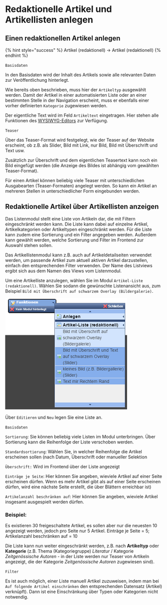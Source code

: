 # Redaktionelle Artikel und Artikellisten anlegen

## Einen redaktionellen Artikel anlegen

{% hint style="success" %}
Artikel \(redaktionell\) → Artikel \(redaktionell\)
{% endhint %}

`Basisdaten`

In den Basisdaten wird der Inhalt des Artikels sowie alle relevanten Daten zur Veröffentlichung hinterlegt.

Wie bereits oben beschrieben, muss hier der `Artikeltyp` ausgewählt werden. Damit der Artikel in einer automatisierten Liste oder an einer bestimmten Stelle in der Navigation erscheint, muss er ebenfalls einer vorher definierten `Kategorie` zugewiesen werden.

Der eigentliche Text wird im Feld `Artikeltext` eingetragen. Hier stehen alle Funktionen des [WYSIWYG-Editors](../ckeditor.md) zur Verfügung.

`Teaser`

Über das Teaser-Format wird festgelegt, wie der Teaser auf der Website erscheint, ob z.B. als Slider, Bild mit Link, nur Bild, Bild mit Überschrift und Text usw.

Zusätzlich zur Überschrift und dem eigentlichen Teasertext kann noch ein Bild eingefügt werden \(die Anzeige des Bildes ist abhängig vom gewählten Teaser-Format\).

Für einen Artikel können beliebig viele Teaser mit unterschiedlichen Ausgabearten \(Teaser-Formaten\) angelegt werden. So kann ein Artikel an mehreren Stellen in unterschiedlicher Form eingebunden werden.

## Redaktionelle Artikel über Artikellisten anzeigen

Das Listenmodul stellt eine Liste von Artikeln dar, die mit Filtern eingeschränkt werden kann. Die Liste kann dabei auf einzelne Artikel, Artikelkategorien oder Artikeltypen eingeschränkt werden. Für die Liste kann zudem eine Sortierung und ein Filter angegeben werden. Außerdem kann gewählt werden, welche Sortierung und Filter im Frontend zur Auswahl stehen sollen.

Das Artikellistenmodul kann z.B. auch auf Artikeldetailseiten verwendet werden, um passende Artikel zum aktuell aktiven Artikel darzustellen, einfach den entsprechenden Filter verwenden. Der Name des Listviews ergibt sich aus dem Namen des Views vom Listenmodul.

Um eine Artikelliste anzulegen, wählen Sie im Modul `Artikel-Liste (redaktionell)`. Wählen Sie sodann die gewünschte Listenansicht aus, zum Beispiel `Bild mit Überschrift auf schwarzem Overlay (Bildergalerie)`.

![](../../.gitbook/assets/red_artikelliste1.png)

  
 Über `Editieren` und `Neu` legen Sie eine Liste an.   


`Basisdaten`

`Sortierung`: Sie können beliebig viele Listen im Modul unterbringen. Über Sortierung kann die Reihenfolge der Liste verschoben werden.

`Standardsortierung`: Wählen Sie, in welcher Reihenfolge die Artikel erscheinen sollen \(nach Datum, Überschrift oder manueller Selektion

`Überschrift:` Wird im Frontend über der Liste angezeigt

`Einträge je Seite`: Hier können Sie angeben, wieviele Artikel auf einer Seite erscheinen dürfen. Wenn es mehr Artikel gibt als auf einer Seite erscheinen dürfen, wird eine nächste Seite erstellt, die über Blättern erreichbar ist\)

`Artikelanzahl beschränken auf`: Hier können Sie angeben, wieviele Artikel insgesamt ausgespielt werden dürfen.

### Beispiel:

Es existieren 30 freigeschaltete Artikel, es sollen aber nur die neuesten 10 angezeigt werden, jedoch pro Seite nur 5 Artikel. Einträge je Seite = 5; Artikelanzahl beschränken auf = 10

  
 Die Liste kann nun weiter eingeschränkt werden, z.B. nach **Artikeltyp** oder **Kategorie** \(z.B. Thema \(Kategoriegruppe\) _Literatur_ / Kategorie _Zeitgenössische Autoren_ - in der Liste werden nur Teaser von Artikeln angezeigt, die der Kategorie _Zeitgenössische Autoren_ zugewiesen sind\).

`Filter`

Es ist auch möglich, einer Liste manuell Artikel zuzuweisen, indem man bei `Auf folgende Artikel einschränken` den entsprechenden Datensatz \(Artikel\) verknüpft\). Dann ist eine Einschränkung über Typen oder Kategorien nicht notwendig.

